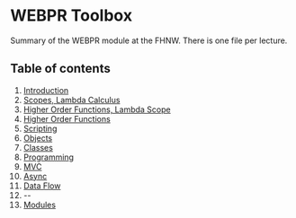 # WEBPR Toolbox

Summary of the WEBPR module at the FHNW. There is one file per lecture.

## Table of contents

1. [Introduction](week01.md)
1. [Scopes, Lambda Calculus](week02.md)
1. [Higher Order Functions, Lambda Scope](week03.md)
1. [Higher Order Functions](week04.md)
1. [Scripting](week05.md)
1. [Objects](week06.md)
1. [Classes](week07.md)
1. [Programming](week08.md)
1. [MVC](week09.md)
1. [Async](week10.md)
1. [Data Flow](week11.md)
1. --
1. [Modules](week13.md)